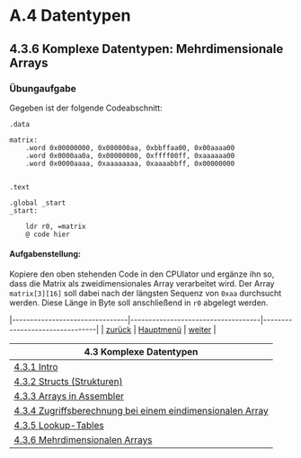 # A.4 Datentypen 
## 4.3.6 Komplexe Datentypen: Mehrdimensionale Arrays
### Übungaufgabe

Gegeben ist der folgende Codeabschnitt:
```
.data

matrix: 
    .word 0x00000000, 0x000000aa, 0xbbffaa00, 0x00aaaa00
    .word 0x0000aa0a, 0x00000000, 0xffff00ff, 0xaaaaaa00
    .word 0x0000aaaa, 0xaaaaaaaa, 0xaaaabbff, 0x00000000


.text

.global _start
_start:
    
    ldr r0, =matrix
    @ code hier
```

#### Aufgabenstellung:
Kopiere den oben stehenden Code in den CPUlator und ergänze ihn so, dass die Matrix als zweidimensionales Array verarbeitet wird. Der Array `matrix[3][16]` soll dabei nach der längsten Sequenz von `0xaa` durchsucht werden. Diese Länge in Byte soll anschließend in `r0` abgelegt werden.

|--------------------------------|------------------------------------|--------------------------------|
|   [zurück](arraysmultidim.md)  |   [Hauptmenü](../ueberblick.md)    |   [weiter](arrays2dimlsg.md)   |


| **4.3 Komplexe Datentypen**                                                   |
|-------------------------------------------------------------------------------|
| [4.3.1 Intro](komplexedtypen.md)                                              |
| [4.3.2 Structs (Strukturen)](structs.md)                                      |
| [4.3.3 Arrays in Assembler](arrays.md)                                        |
| [4.3.4 Zugriffsberechnung bei einem eindimensionalen Array](array1dim.md)     |
| [4.3.5 Lookup-Tables](lookuptable.md)                           		        |
| [4.3.6 Mehrdimensionalen Arrays](arraysmultidim.md)                           |